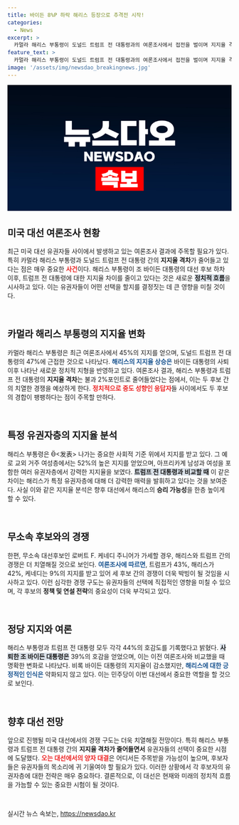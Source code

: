 ```yaml
---
title: 바이든 8%P 하락 해리스 등장으로 추격전 시작!
categories:
  - News
excerpt: >
  카멀라 해리스 부통령이 도널드 트럼프 전 대통령과의 여론조사에서 접전을 벌이며 지지율 격차를 2%포인트로 좁혔다. 바이든 사퇴 이후 변화된 대선 구도를 통해 핵심 유권자층에서 우세한 모습을 보이고 있어, 민주당의 새로운 희망으로 부상하고 있다.
feature_text: >
  카멀라 해리스 부통령이 도널드 트럼프 전 대통령과의 여론조사에서 접전을 벌이며 지지율 격차를 2%포인트로 좁혔다. 바이든 사퇴 이후 변화된 대선 구도를 통해 핵심 유권자층에서 우세한 모습을 보이고 있어, 민주당의 새로운 희망으로 부상하고 있다.
image: '/assets/img/newsdao_breakingnews.jpg'
---
```


<p><img src="/assets/img/newsdao_breakingnews.jpg" alt="cryptoinkorea 속보" /></p>

<h2 data-ke-size="size26">미국 대선 여론조사 현황</h2>

<p data-ke-size="size16">최근 미국 대선 유권자들 사이에서 발생하고 있는 여론조사 결과에 주목할 필요가 있다. 특히 카멀라 해리스 부통령과 도널드 트럼프 전 대통령 간의 <b>지지율 격차</b>가 줄어들고 있다는 점은 매우 중요한 <b><span style="color: #ee2323;">사건</span></b>이다. 해리스 부통령이 조 바이든 대통령의 대선 후보 하차 이후, 트럼프 전 대통령에 대한 지지율 차이를 줄이고 있다는 것은 새로운 <b><span style="background-color: #21538527;">정치적 흐름</span></b>을 시사하고 있다. 이는 유권자들이 어떤 선택을 할지를 결정짓는 데 큰 영향을 미칠 것이다.</p>

<p data-ke-size="size16">&nbsp;</p>

<h2 data-ke-size="size26">카멀라 해리스 부통령의 지지율 변화</h2>

<p data-ke-size="size16">카멀라 해리스 부통령은 최근 여론조사에서 45%의 지지를 얻으며, 도널드 트럼프 전 대통령의 47%에 근접한 것으로 나타났다. <b><span style="color: #1a5490;">해리스의 지지율 상승은</span></b> 바이든 대통령의 사퇴 이후 나타난 새로운 정치적 지형을 반영하고 있다. 여론조사 결과, 해리스 부통령과 트럼프 전 대통령의 <b>지지율 격차</b>는 불과 2%포인트로 줄어들었다는 점에서, 이는 두 후보 간의 치열한 경쟁을 예상하게 한다. <b><span style="color: #ee2323;">정치적으로 중도 성향인 응답자</span></b>들 사이에서도 두 후보의 경합이 팽팽하다는 점이 주목할 만하다.</p>

<p data-ke-size="size16">&nbsp;</p>

<h2 data-ke-size="size26">특정 유권자층의 지지율 분석</h2>

<p data-ke-size="size16">해리스 부통령은 Ӫ<发表> 나가는 중요한 사회적 기준 위에서 지지를 받고 있다. 그 예로 교외 거주 여성층에서는 52%의 높은 지지를 얻었으며, 아프리카계 남성과 여성을 포함한 여러 유권자층에서 강력한 지지율을 보였다. <b><span style="background-color: #21538527;">트럼프 전 대통령과 비교할 때</span></b> 이 같은 차이는 해리스가 특정 유권자층에 대해 더 강력한 매력을 발휘하고 있다는 것을 보여준다. 사실 이와 같은 지지율 분석은 향후 대선에서 해리스의 <b>승리 가능성</b>을 한층 높이게 할 수 있다.</p>

<p data-ke-size="size16">&nbsp;</p>

<h2 data-ke-size="size26">무소속 후보와의 경쟁</h2>

<p data-ke-size="size16">한편, 무소속 대선후보인 로버트 F. 케네디 주니어가 가세할 경우, 해리스와 트럼프 간의 경쟁은 더 치열해질 것으로 보인다. <b><span style="color: #1a5490;">여론조사에 따르면</span></b>, 트럼프가 43%, 해리스가 42%, 케네디는 9%의 지지를 받고 있어 세 후보 간의 경쟁이 더욱 박빙이 될 것임을 시사하고 있다. 이런 심각한 경쟁 구도는 유권자들의 선택에 직접적인 영향을 미칠 수 있으며, 각 후보의 <b>정책 및 연설 전략</b>의 중요성이 더욱 부각되고 있다.</p>

<p data-ke-size="size16">&nbsp;</p>

<h2 data-ke-size="size26">정당 지지와 여론</h2>

<p data-ke-size="size16">해리스 부통령과 트럼프 전 대통령 모두 각각 44%의 호감도를 기록했다고 밝혔다. <b><span style="background-color: #21538527;">사퇴한 조 바이든 대통령은</span></b> 39%의 호감을 얻었으며, 이는 이전 여론조사와 비교했을 때 명확한 변화로 나타났다. 비록 바이든 대통령의 지지율이 감소했지만, <b><span style="color: #1a5490;">해리스에 대한 긍정적인 인식은</span></b> 약화되지 않고 있다. 이는 민주당이 이번 대선에서 중요한 역할을 할 것으로 보인다.</p>

<p data-ke-size="size16">&nbsp;</p>

<h2 data-ke-size="size26">향후 대선 전망</h2>

<p data-ke-size="size16">앞으로 진행될 미국 대선에서의 경쟁 구도는 더욱 치열해질 전망이다. 특히 해리스 부통령과 트럼프 전 대통령 간의 <b>지지율 격차가 줄어들면서</b> 유권자들의 선택이 중요한 시점에 도달했다. <b><span style="color: #ee2323;">오는 대선에서의 양자 대결</span></b>은 어디서든 주목받을 가능성이 높으며, 후보자들은 유권자들의 목소리에 귀 기울여야 할 필요가 있다. 이러한 상황에서 각 후보자의 유권자층에 대한 전략은 매우 중요하다. 결론적으로, 이 대선은 현재와 미래의 정치적 흐름을 가늠할 수 있는 중요한 시험이 될 것이다.</p>

<p data-ke-size="size16">&nbsp;</p>
실시간 뉴스 속보는, <a href="https://newsdao.kr" rel="dofollow">https://newsdao.kr</a>


